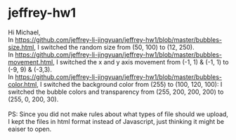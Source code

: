 # jeffrey-hw1
Hi Michael, <br />
In https://github.com/jeffrey-li-jingyuan/jeffrey-hw1/blob/master/bubbles-size.html, I switched the random size from (50, 100) to (12, 250). <br />
In https://github.com/jeffrey-li-jingyuan/jeffrey-hw1/blob/master/bubbles-movement.html, I switched the x and y axis movement from (-1, 1) & (-1, 1) to (-9, 9) & (-3,3).  <br />
In https://github.com/jeffrey-li-jingyuan/jeffrey-hw1/blob/master/bubbles-color.html, I switched the background color from (255) to (100, 120, 100): I switched the bubble colors and transparency from (255, 200, 200, 200) to (255, 0, 200, 30). <br />
<br />
PS: Since you did not make rules about what types of file should we upload, I kept the files in html format instead of Javascript, just thinking it might be eaiser to open. 
